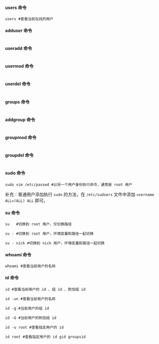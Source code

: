 #### users 命令

```
users #查看当前在线的用户
```

#### adduser 命令

```

```

#### useradd 命令

```

```

#### usermod 命令

```

```

#### userdel 命令

```

```

#### groups 命令

```

```

#### addgroup 命令

```

```

#### groupmod 命令

```

```


#### groupdel 命令

```

```

#### sudo 命令

```
sudo vim /etc/passwd #以另一个用户身份执行命令，通常是 root 用户
```

补充：普通用户添加执行 `sudo` 的方法，在 `/etc/sudoers` 文件中添加 `username ALL=(ALL) ALL` 即可。

#### su 命令

```
su   #切换到 root 用户，仅切换路径

su - #切换到 root 用户，环境变量和路径一起切换

su - nick #切换到 nick 用户，环境变量和路径一起切换
```

#### whoami 命令

```
whoami #查看当前用户的名称
```

#### id 命令

```
id #查看当前用户的 id 、组 id 、附加组 id 

id -un #查看当前用户的名称

id -g #当前用户的组 id

id -G #当前用户的附加组 id

id -u root #查看指定用户的 id

id root #查看指定用户的 id gid groupsid
```